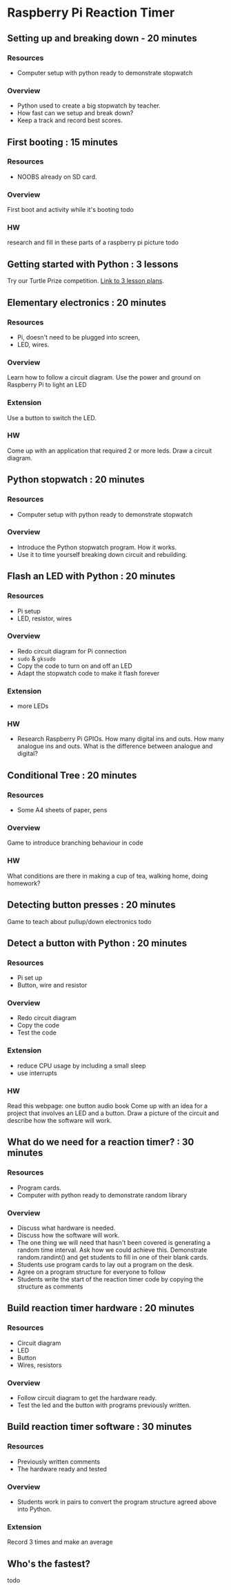 # Raspberry Pi Reaction Timer

## Setting up and breaking down - 20 minutes

### Resources

* Computer setup with python ready to demonstrate stopwatch

### Overview

* Python used to create a big stopwatch by teacher.
* How fast can we setup and break down?
* Keep a track and record best scores.

## First booting : 15 minutes

### Resources

* NOOBS already on SD card. 

### Overview

First boot and activity while it's booting todo

### HW

research and fill in these parts of a raspberry pi picture todo

## Getting started with Python : 3 lessons

Try our Turtle Prize competition. [Link to 3 lesson plans](http://turtleprize.com).

## Elementary electronics : 20 minutes

### Resources

* Pi, doesn't need to be plugged into screen,
* LED, wires.

### Overview

Learn how to follow a circuit diagram. Use the power and ground on Raspberry Pi to light an LED

### Extension

Use a button to switch the LED.

### HW

Come up with an application that required 2 or more leds. Draw a circuit diagram.

## Python stopwatch : 20 minutes

### Resources

* Computer setup with python ready to demonstrate stopwatch

### Overview

* Introduce the Python stopwatch program. How it works.
* Use it to time yourself breaking down circuit and rebuilding.

## Flash an LED with Python : 20 minutes

### Resources

* Pi setup
* LED, resistor, wires

### Overview

* Redo circuit diagram for Pi connection
* `sudo` & `gksudo`
* Copy the code to turn on and off an LED
* Adapt the stopwatch code to make it flash forever

### Extension

* more LEDs

### HW 

* Research Raspberry Pi GPIOs. How many digital ins and outs. How many analogue ins and outs. What is the difference between analogue and digital?

## Conditional Tree : 20 minutes

### Resources

* Some A4 sheets of paper, pens

### Overview

Game to introduce branching behaviour in code

### HW

What conditions are there in making a cup of tea, walking home, doing homework?

## Detecting button presses : 20 minutes

Game to teach about pullup/down electronics todo

## Detect a button with Python : 20 minutes

### Resources

* Pi set up
* Button, wire and resistor

### Overview

* Redo circuit diagram
* Copy the code
* Test the code

### Extension

* reduce CPU usage by including a small sleep
* use interrupts

### HW

Read this webpage: one button audio book
Come up with an idea for a project that involves an LED and a button. Draw a picture of the circuit and describe how the software will work.

## What do we need for a reaction timer? : 30 minutes

### Resources

* Program cards.
* Computer with python ready to demonstrate random library

### Overview

* Discuss what hardware is needed.
* Discuss how the software will work.
* The one thing we will need that hasn't been covered is generating a random time interval. Ask how we could achieve this. Demonstrate random.randint() and get students to fill in one of their blank cards.
* Students use program cards to lay out a program on the desk.
* Agree on a program structure for everyone to follow
* Students write the start of the reaction timer code by copying the structure as comments

## Build reaction timer hardware : 20 minutes

### Resources

* Circuit diagram
* LED
* Button
* Wires, resistors

### Overview

* Follow circuit diagram to get the hardware ready. 
* Test the led and the button with programs previously written.

## Build reaction timer software : 30 minutes

### Resources

* Previously written comments
* The hardware ready and tested

### Overview

* Students work in pairs to convert the program structure agreed above into Python.

### Extension

Record 3 times and make an average

## Who's the fastest?

todo
